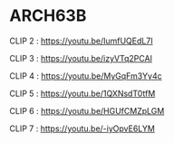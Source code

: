 # ARCH63B

CLIP 2 : https://youtu.be/IumfUQEdL7I

CLIP 3 : https://youtu.be/izyVTq2PCAI

CLIP 4 : https://youtu.be/MyGqFm3Yy4c

CLIP 5 : https://youtu.be/1QXNsdT0tfM

CLIP 6 : https://youtu.be/HGUfCMZpLGM

CLIP 7 : https://youtu.be/-iyOpvE6LYM
